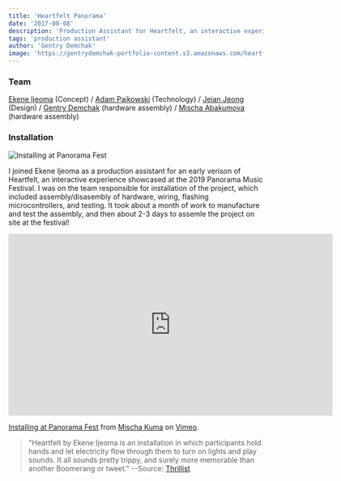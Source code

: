 ```yaml
---
title: 'Heartfelt Panorama'
date: '2017-08-08'
description: 'Production Assistant for Heartfelt, an interactive experience by Ekene Ijeoma'
tags: 'production assistant'
author: 'Gentry Demchak'
image: 'https://gentrydemchak-portfolio-content.s3.amazonaws.com/heartfelt.png'
---
```


### Team
[Ekene Ijeoma](https://studioijeoma.com/) (Concept) / [Adam Paikowski](http://www.paikowsky.com/) (Technology) / [Jeian Jeong]() (Design) / [Gentry Demchak]() (hardware assembly) / [Mischa Abakumova](http://mischaabakumova.com) (hardware assembly)

### Installation

![Installing at Panorama Fest](https://gentrydemchak-portfolio-content.s3.amazonaws.com/heartfelt-lights.jpg)

I joined Ekene Ijeoma as a production assistant for an early verison of Heartfelt, an interactive experience showcased at the 2019 Panorama Music Festival. I was on the team responsible for installation of the project, which included assembly/disasembly of hardware, wiring, flashing microcontrollers, and testing. It took about a month of work to manufacture and test the assembly, and then about 2-3 days to assemle the project on site at the festival! 

<iframe src="https://player.vimeo.com/video/237827760?h=5423c71d29" width="640" height="360" frameborder="0" allow="autoplay; fullscreen; picture-in-picture" allowfullscreen></iframe>
<p><a href="https://vimeo.com/237827760">Installing at Panorama Fest</a> from <a href="https://vimeo.com/user28295039">Mischa Kuma</a> on <a href="https://vimeo.com">Vimeo</a>.</p>

> "Heartfelt by Ekene Ijeoma is an installation in which participants hold hands and let electricity flow through them to turn on lights and play sounds. It all sounds pretty trippy, and surely more memorable than another Boomerang or tweet."
--Source: [Thrillist](https://www.thrillist.com/entertainment/new-york/your-go-to-guide-to-nycs-panorama-music-festival)

